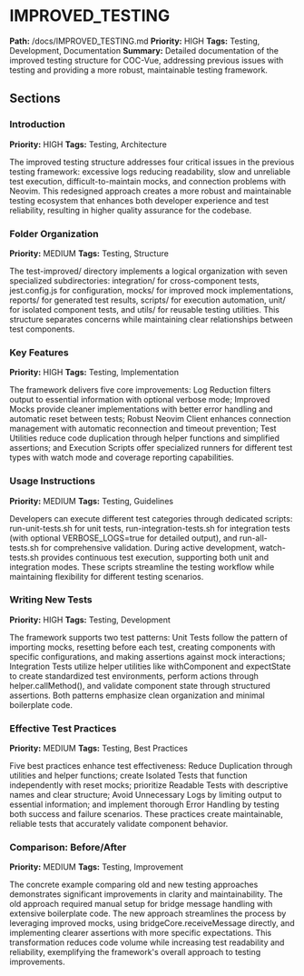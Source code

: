 # IMPROVED_TESTING
**Path:** /docs/IMPROVED_TESTING.md
**Priority:** HIGH
**Tags:** Testing, Development, Documentation
**Summary:** Detailed documentation of the improved testing structure for COC-Vue, addressing previous issues with testing and providing a more robust, maintainable testing framework.

## Sections

### Introduction
**Priority:** HIGH
**Tags:** Testing, Architecture

The improved testing structure addresses four critical issues in the previous testing framework: excessive logs reducing readability, slow and unreliable test execution, difficult-to-maintain mocks, and connection problems with Neovim. This redesigned approach creates a more robust and maintainable testing ecosystem that enhances both developer experience and test reliability, resulting in higher quality assurance for the codebase.

### Folder Organization
**Priority:** MEDIUM
**Tags:** Testing, Structure

The test-improved/ directory implements a logical organization with seven specialized subdirectories: integration/ for cross-component tests, jest.config.js for configuration, mocks/ for improved mock implementations, reports/ for generated test results, scripts/ for execution automation, unit/ for isolated component tests, and utils/ for reusable testing utilities. This structure separates concerns while maintaining clear relationships between test components.

### Key Features
**Priority:** HIGH
**Tags:** Testing, Implementation

The framework delivers five core improvements: Log Reduction filters output to essential information with optional verbose mode; Improved Mocks provide cleaner implementations with better error handling and automatic reset between tests; Robust Neovim Client enhances connection management with automatic reconnection and timeout prevention; Test Utilities reduce code duplication through helper functions and simplified assertions; and Execution Scripts offer specialized runners for different test types with watch mode and coverage reporting capabilities.

### Usage Instructions
**Priority:** MEDIUM
**Tags:** Testing, Guidelines

Developers can execute different test categories through dedicated scripts: run-unit-tests.sh for unit tests, run-integration-tests.sh for integration tests (with optional VERBOSE_LOGS=true for detailed output), and run-all-tests.sh for comprehensive validation. During active development, watch-tests.sh provides continuous test execution, supporting both unit and integration modes. These scripts streamline the testing workflow while maintaining flexibility for different testing scenarios.

### Writing New Tests
**Priority:** HIGH
**Tags:** Testing, Development

The framework supports two test patterns: Unit Tests follow the pattern of importing mocks, resetting before each test, creating components with specific configurations, and making assertions against mock interactions; Integration Tests utilize helper utilities like withComponent and expectState to create standardized test environments, perform actions through helper.callMethod(), and validate component state through structured assertions. Both patterns emphasize clean organization and minimal boilerplate code.

### Effective Test Practices
**Priority:** MEDIUM
**Tags:** Testing, Best Practices

Five best practices enhance test effectiveness: Reduce Duplication through utilities and helper functions; create Isolated Tests that function independently with reset mocks; prioritize Readable Tests with descriptive names and clear structure; Avoid Unnecessary Logs by limiting output to essential information; and implement thorough Error Handling by testing both success and failure scenarios. These practices create maintainable, reliable tests that accurately validate component behavior.

### Comparison: Before/After
**Priority:** MEDIUM
**Tags:** Testing, Improvement

The concrete example comparing old and new testing approaches demonstrates significant improvements in clarity and maintainability. The old approach required manual setup for bridge message handling with extensive boilerplate code. The new approach streamlines the process by leveraging improved mocks, using bridgeCore.receiveMessage directly, and implementing clearer assertions with more specific expectations. This transformation reduces code volume while increasing test readability and reliability, exemplifying the framework's overall approach to testing improvements.

